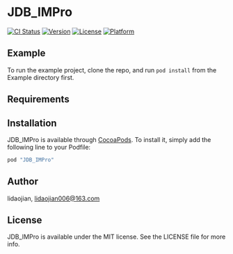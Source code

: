 # JDB_IMPro

[![CI Status](http://img.shields.io/travis/lidaojian/JDB_IMPro.svg?style=flat)](https://travis-ci.org/lidaojian/JDB_IMPro)
[![Version](https://img.shields.io/cocoapods/v/JDB_IMPro.svg?style=flat)](http://cocoapods.org/pods/JDB_IMPro)
[![License](https://img.shields.io/cocoapods/l/JDB_IMPro.svg?style=flat)](http://cocoapods.org/pods/JDB_IMPro)
[![Platform](https://img.shields.io/cocoapods/p/JDB_IMPro.svg?style=flat)](http://cocoapods.org/pods/JDB_IMPro)

## Example

To run the example project, clone the repo, and run `pod install` from the Example directory first.

## Requirements

## Installation

JDB_IMPro is available through [CocoaPods](http://cocoapods.org). To install
it, simply add the following line to your Podfile:

```ruby
pod "JDB_IMPro"
```

## Author

lidaojian, lidaojian006@163.com

## License

JDB_IMPro is available under the MIT license. See the LICENSE file for more info.
